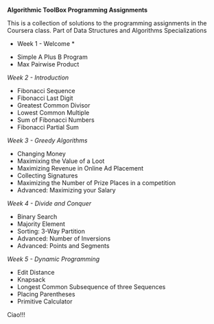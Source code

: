 **Algorithmic ToolBox Programming Assignments**

This is a collection of solutions to the programming assignments
in the Coursera class. Part of Data Structures and Algorithms Specializations


* Week 1 - Welcome *
- Simple A Plus B Program
- Max Pairwise Product

*Week 2 - Introduction*
- Fibonacci Sequence
- Fibonacci Last Digit
- Greatest Common Divisor
- Lowest Common Multiple
- Sum of Fibonacci Numbers
- Fibonacci Partial Sum

*Week 3 - Greedy Algorithms*
- Changing Money
- Maximixing the Value of a Loot
- Maximizing Revenue in Online Ad Placement
- Collecting Signatures
- Maximizing the Number of Prize Places in a competition
- Advanced: Maximizing your Salary 

*Week 4 - Divide and Conquer*
- Binary Search
- Majority Element
- Sorting: 3-Way Partition
- Advanced: Number of Inversions
- Advanced: Points and Segments

*Week 5 - Dynamic Programming*
- Edit Distance
- Knapsack
- Longest Common Subsequence of three Sequences
- Placing Parentheses
- Primitive Calculator


Ciao!!!
